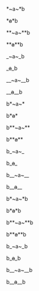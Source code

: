 *~a~*b

*~~a~~*b

**~a~**b

**~~a~~**b

_~a~_b

_~~a~~_b

__~a~__b

__~~a~~__b

b*~a~*

b*~~a~~*

b**~a~**

b**~~a~~**

b_~a~_

b_~~a~~_

b__~a~__

b__~~a~~__

b*~a~*b

b*~~a~~*b

b**~a~**b

b**~~a~~**b

b_~a~_b

b_~~a~~_b

b__~a~__b

b__~~a~~__b
